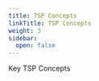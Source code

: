 ```yaml
---
title: TSP Concepts
linkTitle: TSP Concepts
weight: 3
sidebar:
  open: false
---
```


Key TSP Concepts